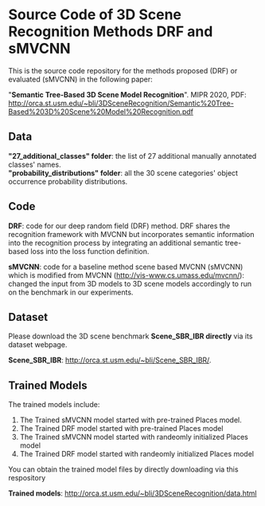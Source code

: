 # Source Code of 3D Scene Recognition Methods DRF and sMVCNN
This is the source code repository for the methods proposed (DRF) or evaluated (sMVCNN) in the following paper:

"**Semantic Tree-Based 3D Scene Model Recognition**". MIPR 2020, PDF: http://orca.st.usm.edu/~bli/3DSceneRecognition/Semantic%20Tree-Based%203D%20Scene%20Model%20Recognition.pdf


## Data
**"27_additional_classes" folder**: the list of 27 additional manually annotated classes' names.\
**"probability_distributions" folder**: all the 30 scene categories' object occurrence probability distributions.

## Code
**DRF**: code for our deep random field (DRF) method. DRF shares the recognition framework with MVCNN but incorporates semantic information into the recognition process by integrating an additional semantic tree-based loss into the loss function definition.

**sMVCNN**: code for a baseline method scene based MVCNN (sMVCNN) which is modified from MVCNN (http://vis-www.cs.umass.edu/mvcnn/): changed the input
from 3D models to 3D scene models accordingly to run on the benchmark in our experiments. 

## Dataset
Please download the 3D scene benchmark **Scene_SBR_IBR directly** via its dataset webpage. 

**Scene_SBR_IBR**: http://orca.st.usm.edu/~bli/Scene_SBR_IBR/.


## Trained Models
The trained models include: 
1. The Trained sMVCNN model started with pre-trained Places model.
2. The Trained DRF model started with pre-trained Places model
3. The Trained sMVCNN model started with randeomly initialized Places model
4. The Trained DRF model started with randeomly initialized Places model

You can obtain the trained model files by directly downloading via this respository 

**Trained models**: http://orca.st.usm.edu/~bli/3DSceneRecognition/data.html


